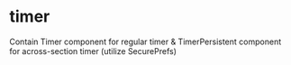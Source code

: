 # timer
Contain Timer component for regular timer & TimerPersistent component for across-section timer (utilize SecurePrefs)